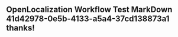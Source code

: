 <properties
ms.topic="hero-topic"
ms.test1="hero-topic"
ms.test2="test"/>

## OpenLocalization Workflow Test MarkDown 41d42978-0e5b-4133-a5a4-37cd138873a1 thanks!
